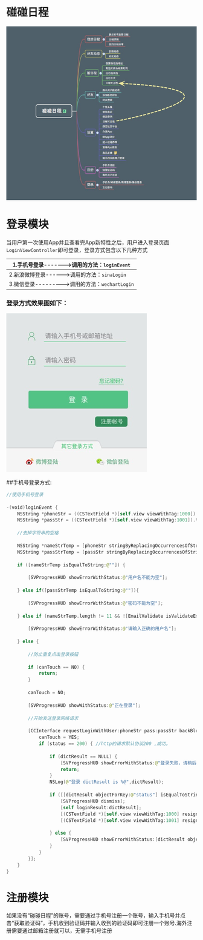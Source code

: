 # 碰碰日程


![碰碰日程架构图](碰碰日程.png)


# 登录模块

当用户第一次使用App并且查看完App新特性之后，用户进入登录页面```LoginViewController```即可登录，登录方式包含以下几种方式

| 1.手机号登录------->调用的方法：```loginEvent```|
| -- |
| 2.新浪微博登录------>调用的方法：```sinaLogin``` |
| 3.微信登录--------->调用的方法：```wechartLogin``` |



### 登录方式效果图如下：

![](登录方式1.png)

##手机号登录方式:

```swift
//使用手机号登录

-(void)loginEvent {
    NSString *phoneStr = ((CSTextField *)[self.view viewWithTag:1000]).text;
    NSString *passStr = ((CSTextField *)[self.view viewWithTag:1001]).text;
    
    //去掉字符串的空格

    NSString *nameStrTemp = [phoneStr stringByReplacingOccurrencesOfString:@" " withString:@""];
    NSString *passStrTemp = [passStr stringByReplacingOccurrencesOfString:@" " withString:@""];

    if ([nameStrTemp isEqualToString:@""]) {
        
        [SVProgressHUD showErrorWithStatus:@"用户名不能为空"];

    } else if([passStrTemp isEqualToString:@""]){
        
        [SVProgressHUD showErrorWithStatus:@"密码不能为空"];
        
    } else if (nameStrTemp.length != 11 && ![EmailValidate isValidateEmail:nameStrTemp]){
        
        [SVProgressHUD showErrorWithStatus:@"请输入正确的用户名"];

    } else {
        
        //防止重复点击登录按钮
        
        if (canTouch == NO) {
            return;
        }
        
        canTouch = NO;

        [SVProgressHUD showWithStatus:@"正在登录"];
        
        //开始发送登录网络请求
        
        [CCInterface requestLoginWithUser:phoneStr pass:passStr backBlock:^(int status, NSDictionary *dictResult) {
            canTouch = YES;
            if (status == 200) { //http的请求默认协议200 ,成功。

                if (dictResult == NULL) {
                    [SVProgressHUD showErrorWithStatus:@"登录失败，请稍后再试"];
                    return;
                }
                NSLog(@"登录 dictResult is %@",dictResult);

                if ([[dictResult objectForKey:@"status"] isEqualToString:statusSuccess]) {
                    [SVProgressHUD dismiss];
                    [self loginResult:dictResult];
                    [(CSTextField *)[self.view viewWithTag:1000] resignFirstResponder];
                    [(CSTextField *)[self.view viewWithTag:1001] resignFirstResponder];

                } else {
                    [SVProgressHUD showErrorWithStatus:[dictResult objectForKey:@"msg"]];
                }
            }
        }];
    }
}


```







# 注册模块

如果没有“碰碰日程”的账号，需要通过手机号注册一个账号，输入手机号并点击“获取验证码”，手机收到验证码并输入收到的验证码即可注册一个账号.海外注册需要通过邮箱注册就可以，无需手机号注册

